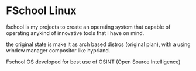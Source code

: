 # FSchool Linux
fschool is my projects to create an operating system that capable of operating anykind of innovative tools that i have on mind. 

the original state is make it as arch based distros (original plan), with a using window manager compositor like hyprland.

Fschool OS developed for best use of OSINT (Open Source Intelligence)

